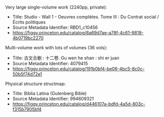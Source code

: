 Very large single-volume work (2240pp, private):
* Title: Studio - Wall 1 - Oeuvres complètes. Tome III : Du Contrat social / Écrits politiques
* Source Metadata Identifier: RBD1_c10456
* https://figgy.princeton.edu/catalog/8a69d7ae-a78f-4c61-9818-4b0719bc2270

Multi-volume work with lots of volumes (36 vols):
* Title: 古文合删 : 十二卷. Gu wen he shan : shi er juan
* Source Metadata Identifier: 4079415
* https://figgy.princeton.edu/catalog/191b0bf4-be06-4bc5-8c0c-50b5f74d72e1

Physical structure structmap:
* Title: Biblia Latina (Gutenberg Bible)
* Source Metadata Identifier: 994609321
* https://figgy.princeton.edu/catalog/d446107a-bdfd-4a5d-803c-f315b7905bf4
